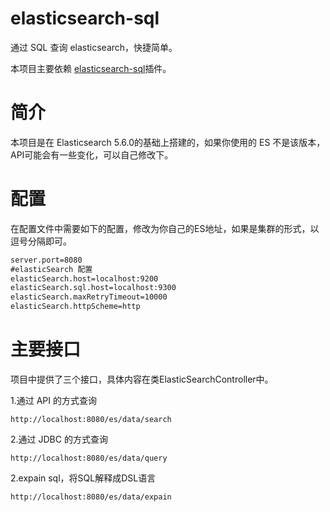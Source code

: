 # elasticsearch-sql
通过 SQL 查询 elasticsearch，快捷简单。

本项目主要依赖 [elasticsearch-sql](https://github.com/NLPchina/elasticsearch-sql)插件。

# 简介

本项目是在 Elasticsearch 5.6.0的基础上搭建的，如果你使用的 ES 不是该版本，API可能会有一些变化，可以自己修改下。

# 配置
在配置文件中需要如下的配置，修改为你自己的ES地址，如果是集群的形式，以逗号分隔即可。
```xml
server.port=8080
#elasticSearch 配置
elasticSearch.host=localhost:9200
elasticSearch.sql.host=localhost:9300
elasticSearch.maxRetryTimeout=10000
elasticSearch.httpScheme=http
```

# 主要接口

项目中提供了三个接口，具体内容在类ElasticSearchController中。

1.通过 API 的方式查询
```http
http://localhost:8080/es/data/search
```
2.通过 JDBC 的方式查询
```http
http://localhost:8080/es/data/query
```

2.expain sql，将SQL解释成DSL语言
```http
http://localhost:8080/es/data/expain
```


